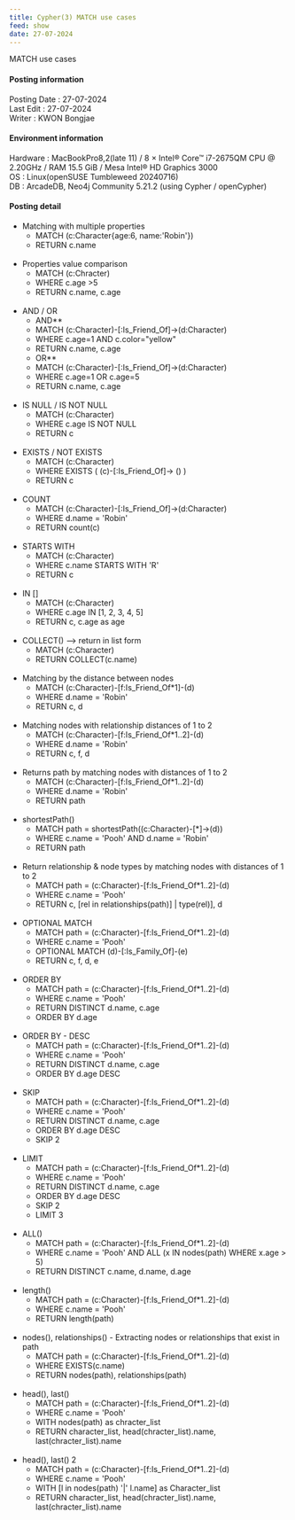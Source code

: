```yaml
---
title: Cypher(3) MATCH use cases
feed: show
date: 27-07-2024
---
```

MATCH use cases

#### Posting information

Posting Date : 27-07-2024  
Last Edit : 27-07-2024  
Writer : KWON Bongjae

#### Environment information

Hardware : MacBookPro8,2(late 11) /  8 × Intel® Core™ i7-2675QM CPU @ 2.20GHz / RAM 15.5 GiB / Mesa Intel® HD Graphics 3000 <br>
OS : Linux(openSUSE Tumbleweed 20240716) <br>
DB : ArcadeDB, Neo4j Community 5.21.2 (using Cypher / openCypher) <br> 

#### Posting detail

- Matching with multiple properties
	- MATCH (c:Character{age:6, name:'Robin'})
	- RETURN c.name
<br><br>
- Properties value comparison
	- MATCH (c:Chracter)
	- WHERE c.age >5
	- RETURN c.name, c.age
<br><br>
- AND / OR
	- AND**
	- MATCH (c:Character)-[:Is_Friend_Of]->(d:Character)
	- WHERE c.age=1 AND c.color="yellow"
	- RETURN c.name, c.age
	- OR**	
	- MATCH (c:Character)-[:Is_Friend_Of]->(d:Character)
	- WHERE c.age=1 OR c.age=5
	- RETURN c.name, c.age
<br><br>
- IS NULL / IS NOT NULL
	- MATCH (c:Character)
	- WHERE c.age IS NOT NULL
	- RETURN c
<br><br>
- EXISTS / NOT EXISTS
	- MATCH (c:Character)
	- WHERE EXISTS ( (c)-[:Is_Friend_Of]-> () )
	- RETURN c
<br><br>
- COUNT
	- MATCH (c:Character)-[:Is_Friend_Of]->(d:Character)
	- WHERE d.name = 'Robin'
	- RETURN count(c)
<br><br>
- STARTS WITH
	- MATCH (c:Character)
	- WHERE c.name STARTS WITH 'R'
	- RETURN c
<br><br>
- IN []
	- MATCH (c:Character)
	- WHERE c.age IN [1, 2, 3, 4, 5]
	- RETURN c, c.age as age
<br><br>
- COLLECT() --> return in list form
	- MATCH (c:Character)
	- RETURN COLLECT(c.name)
<br><br>
- Matching by the distance between nodes
	- MATCH (c:Character)-[f:Is_Friend_Of*1]-(d)
	- WHERE d.name = 'Robin'
	- RETURN c, d
<br><br>
- Matching nodes with relationship distances of 1 to 2
	- MATCH (c:Character)-[f:Is_Friend_Of*1..2]-(d)
	- WHERE d.name = 'Robin'
	- RETURN c, f, d
<br><br>
- Returns path by matching nodes with distances of 1 to 2
	- MATCH (c:Character)-[f:Is_Friend_Of*1..2]-(d)
	- WHERE d.name = 'Robin'
	- RETURN path
<br><br>
- shortestPath()
	- MATCH path = shortestPath((c:Character)-[*]->(d))
	- WHERE c.name = 'Pooh' AND d.name = 'Robin'
	- RETURN path
<br><br>
- Return relationship & node types by matching nodes with distances of 1 to 2
	- MATCH path = (c:Character)-[f:Is_Friend_Of*1..2]-(d)
	- WHERE c.name = 'Pooh'
	- RETURN c, [rel in relationships(path)] | type(rel)], d
<br><br>
- OPTIONAL MATCH
	- MATCH path = (c:Character)-[f:Is_Friend_Of*1..2]-(d)
	- WHERE c.name = 'Pooh'
	- OPTIONAL MATCH (d)-[:Is_Family_Of]-(e)
	- RETURN c, f, d, e
<br><br>
- ORDER BY
	- MATCH path = (c:Character)-[f:Is_Friend_Of*1..2]-(d)
	- WHERE c.name = 'Pooh'
	- RETURN DISTINCT d.name, c.age
	- ORDER BY d.age
<br><br>
- ORDER BY - DESC
	- MATCH path = (c:Character)-[f:Is_Friend_Of*1..2]-(d)
	- WHERE c.name = 'Pooh'
	- RETURN DISTINCT d.name, c.age
	- ORDER BY d.age DESC
<br><br>
- SKIP
	- MATCH path = (c:Character)-[f:Is_Friend_Of*1..2]-(d)
	- WHERE c.name = 'Pooh'
	- RETURN DISTINCT d.name, c.age
	- ORDER BY d.age DESC
	- SKIP 2
<br><br>
- LIMIT
	- MATCH path = (c:Character)-[f:Is_Friend_Of*1..2]-(d)
	- WHERE c.name = 'Pooh'
	- RETURN DISTINCT d.name, c.age
	- ORDER BY d.age DESC
	- SKIP 2
	- LIMIT 3
<br><br>
- ALL()
	- MATCH path = (c:Character)-[f:Is_Friend_Of*1..2]-(d)
	- WHERE c.name = 'Pooh' AND ALL (x IN nodes(path) WHERE x.age > 5)
	- RETURN DISTINCT c.name, d.name, d.age
<br><br>
- length()
	- MATCH path = (c:Character)-[f:Is_Friend_Of*1..2]-(d)
	- WHERE c.name = 'Pooh'
	- RETURN length(path)
<br><br>
- nodes(), relationships() - Extracting nodes or relationships that exist in path
	- MATCH path = (c:Character)-[f:Is_Friend_Of*1..2]-(d)
	- WHERE EXISTS(c.name)
	- RETURN nodes(path), relationships(path)
<br><br>
- head(), last()
	- MATCH path = (c:Character)-[f:Is_Friend_Of*1..2]-(d)
	- WHERE c.name = 'Pooh'
	- WITH nodes(path) as chracter_list
	- RETURN character_list, head(chracter_list).name, last(chracter_list).name
<br><br>
- head(), last() 2
	- MATCH path = (c:Character)-[f:Is_Friend_Of*1..2]-(d)
	- WHERE c.name = 'Pooh'
	- WITH [l in nodes(path) '|' l.name] as Character_list
	- RETURN character_list, head(chracter_list).name, last(chracter_list).name
<br><br>